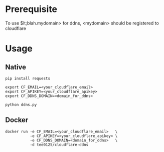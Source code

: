 # Prerequisite

To use $lt;blah.mydomain&gt; for ddns, &lt;mydomain&gt; should be registered to cloudflare

# Usage 

## Native

```
pip install requests

export CF_EMAIL=<your_cloudflare_email> 
export CF_APIKEY=<your_cloudflare_apikey> 
export CF_DDNS_DOMAIN=<domain_for_ddns> 

python ddns.py
```

## Docker

```
docker run -e CF_EMAIL=<your_cloudflare_email>   \
           -e CF_APIKEY=<your_cloudflare_apikey> \
           -e CF_DDNS_DOMAIN=<domain_for_ddns>   \
           -d tee0125/cloudflare-ddns
```
